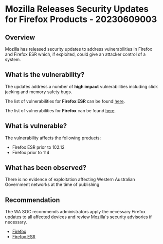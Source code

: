 # Mozilla Releases Security Updates for Firefox Products - 20230609003

## Overview

Mozilla has released security updates to address vulnerabilities in Firefox and Firefox ESR which, if exploited, could give an attacker control of a system.

## What is the vulnerability?

The updates address a number of **high impact** vulnerabilities including click jacking and memory safety bugs.

The list of vulnerabilities for **Firefox ESR** can be found [here](https://www.mozilla.org/en-US/security/advisories/mfsa2023-19/).

The list of vulnerabilities for **Firefox** can be found [here](https://www.mozilla.org/en-US/security/advisories/mfsa2023-20/).

## What is vulnerable?

The vulnerability affects the following products:

- Firefox ESR prior to 102.12
- Firefox prior to 114

## What has been observed?

There is no evidence of exploitation affecting Western Australian Government networks at the time of publishing

## Recommendation

The WA SOC recommends administrators apply the necessary Firefox updates to all affected devices and review Mozilla's security advisories if necessary.

- [Firefox](https://www.mozilla.org/en-US/security/advisories/mfsa2023-20/)
- [Firefox ESR](https://www.mozilla.org/en-US/security/advisories/mfsa2023-19/)
